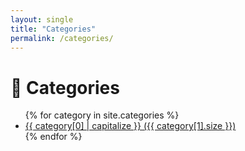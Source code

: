 ```yaml
---
layout: single
title: "Categories"
permalink: /categories/
---
```


<h1>📂 Categories</h1>

<ul>
  {% for category in site.categories %}
    <li>
      <a href="/categories/{{ category[0] | slugify }}/">
        {{ category[0] | capitalize }} ({{ category[1].size }})
      </a>
    </li>
  {% endfor %}
</ul>
